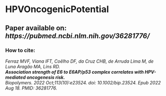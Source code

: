 # HPVOncogenicPotential
<h2>Paper available on: <i>https://pubmed.ncbi.nlm.nih.gov/36281776/</i></h2>

<h3>How to cite:</h3>


<i>Ferraz MVF, Viana IFT, Coêlho DF, da Cruz CHB, de Arruda Lima M, de Luna Aragão MA, Lins RD. <br> ***Association strength of E6 to E6AP/p53 complex correlates with HPV-mediated oncogenesis risk.*** <br>Biopolymers. 2022 Oct;113(10):e23524. doi: 10.1002/bip.23524. Epub 2022 Aug 18. PMID: 36281776.</i>


